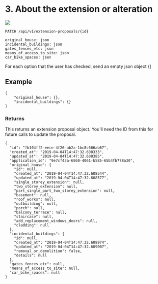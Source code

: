 # 3. About the extension or alteration

![](/static/screen3.png)

`PATCH /api/v1/extension-proposals/{id}`

    original_house: json
    incidental_buildings: json
    gates_fences_etc: json
    means_of_access_to_site: json
    car_bike_spaces: json

For each option that the user has checked, send an empty json object {}

## Example

    {
        "original_house": {},
        "incidental_buildings": {}
    }

### Returns

This returns an extension proposal object. You'll need the ID from this for future calls to update the proposal.

    {
      "id": "fb104ff2-eece-4f26-ab2a-1bc8c666ab67",
      "created_at": "2019-04-04T14:47:32.608333",
      "updated_at": "2019-04-04T14:47:32.608385",
      "application_id": "9e7cf43a-6860-4061-b585-65b4fb778a30",
      "original_house": {
        "id": null,
        "created_at": "2019-04-04T14:47:32.608544",
        "updated_at": "2019-04-04T14:47:32.608577",
        "single_storey_extension": null,
        "two_storey_extension": null,
        "part_single_part_two_storey_extension": null,
        "basement": null,
        "roof_works": null,
        "outbuilding": null,
        "porch": null,
        "balcony_terrace": null,
        "staircase": null,
        "add_replacement_windows_doors": null,
        "cladding": null
      },
      "incidental_buildings": {
        "id": null,
        "created_at": "2019-04-04T14:47:32.608974",
        "updated_at": "2019-04-04T14:47:32.609007",
        "removal_or_demolition": false,
        "details": null
      },
      "gates_fences_etc": null,
      "means_of_access_to_site": null,
      "car_bike_spaces": null
    }
